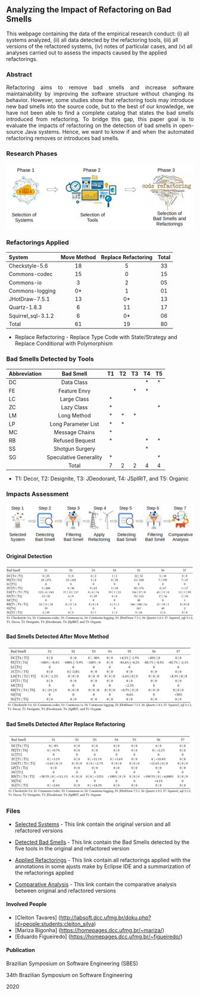## Analyzing the Impact of Refactoring on Bad Smells

This webpage containing the data of the empirical research conduct: (i) all systems analyzed, (ii) all data detected by the refactoring tools, (iii) all versions of the refactored systems, (iv) notes of particular cases, and (v) all analyses carried out to assess the impacts caused by the applied refactorings.


### Abstract
<p style="text-align: justify;">Refactoring aims to remove bad smells and increase software maintainability by improving the software structure without changing its behavior. However, some studies show that refactoring tools may introduce new bad smells into the source code, but to the best of our knowledge, we have not been able to find a complete catalog that states the bad smells introduced from refactoring. To bridge this gap, this paper goal is to evaluate the impacts of refactoring on the detection of bad smells in open-source Java systems. Hence, we want to know if and when the automated refactoring removes or introduces bad smells.</p>


### Research Phases

![Phases](img/Phases.png)


### Refactorings Applied


| System            | Move Method | Replace Refactoring | Total |
|:------------------|:-----------:|:-------------------:|:-----:|
|Checkstyle-5.6     | 18          | 5                   | 33    |
|Commons-codec      | 15          | 0                   | 15    |
|Commons-io         | 3           | 2                   | 05    |
|Commons-logging    | 0*          | 1                   | 01    |
|JHotDraw-7.5.1     | 13          | 0*                  | 13    |
|Quartz-1.8.3       | 6           | 11                  | 17    |
|Squirrel_sql-3.1.2 | 6           | 0*                  | 06    |
|Total              | 61          | 19                  | 80    |

* Replace Refactoring - Replace Type Code with State/Strategy and Replace Conditional with Polymorphism



### Bad Smells Detected by Tools


| Abbreviation | Bad Smell              | T1 | T2 | T3 | T4 | T5 |
|:-------------|:----------------------:|:--:|:--:|:--:|:--:|:--:|
| DC           | Data Class             |    |    |    | *  | *  |
| FE           | Feature Envy           |    |    | *  | *  |    |
| LC           | Large Class            | *  |    |    |    |    |
| ZC           | Lazy Class             | *  |    |    |    | *  |
| LM           | Long Method            | *  | *  | *  |    |    |
| LP           | Long Parameter List    | *  | *  |    |    |    |
| MC           | Message Chains         | *  |    |    |    |    |
| RB           | Refused Bequest        | *  |    |    | *  | *  |
| SS           | Shotgun Surgery        |    |    |    | *  |    |
| SG           | Speculative Generality | *  |    |    |    | *  |
|              | Total                  | 7  | 2  | 2  | 4  | 4  |

* T1: Decor, T2: Designite, T3: JDeodorant, T4: JSpIRIT, and T5: Organic


### Impacts Assessment

![Steps](img/Steps.png)



#### Original Detection

![Steps](img/original_detection.png)



#### Bad Smells Detected After Move Method

![Steps](img/after_move_method.png)



#### Bad Smells Detected After Replace Refactoring

![Steps](img/after_replace_refactoring.png)



### Files

- [Selected Systems](https://drive.google.com/drive/folders/1DZDlox9jN-2Y_OFXnvj0S7x69jQ5ktH9?usp=sharing) - This link contain the original version and all refactored versions

- [Detected Bad Smells](files/Smells.zip) - This link contain the Bad Smells detected by the five tools in the original and refactored version

- [Applied Refactorings](files/Refactoring.zip) - This link contain all refactorings applied with the annotations in some ajusts make by Eclipse IDE and a summarization of the refactorings applied

- [Comparative Analysis](files/Analysis.zip) - This link contain the comparative analysis between original and refactored versions


#### Involved People
- [Cleiton Tavares] (http://labsoft.dcc.ufmg.br/doku.php?id=people:students:cleiton_silva)
- [Mariza Bigonha] (https://homepages.dcc.ufmg.br/~mariza/)
- [Eduardo Figueiredo] (https://homepages.dcc.ufmg.br/~figueiredo/)

#### Publication
Brazilian Symposium on Software Engineering (SBES)

34th Brazilian Symposium on Software Engineering

2020
